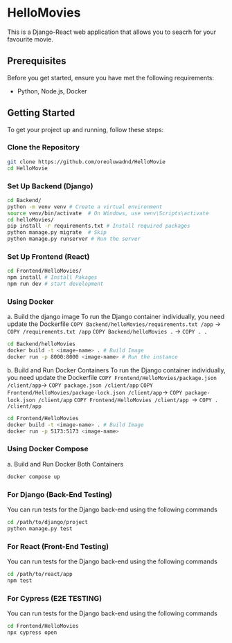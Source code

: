 # HelloMovies

This is a Django-React web application that allows you to seacrh for your favourite movie.

## Prerequisites

Before you get started, ensure you have met the following requirements:

- Python, Node.js, Docker

## Getting Started

To get your project up and running, follow these steps:

###  Clone the Repository

```bash
git clone https://github.com/oreoluwadnd/HelloMovie
cd HelloMovie
```

### Set Up Backend (Django)

```bash
cd Backend/
python -m venv venv # Create a virtual environment
source venv/bin/activate  # On Windows, use venv\Scripts\activate  
cd helloMovies/ 
pip install -r requirements.txt # Install required packages
python manage.py migrate  # Skip
python manage.py runserver # Run the server
```


### Set Up Frontend (React)

```bash
cd Frontend/HelloMovies/
npm install # Install Pakages
npm run dev # start development
``` 

###   Using Docker
a. Build the django image 
To run the Django container individually, you need update the Dockerfile
`COPY Backend/helloMovies/requirements.txt /app` -> `COPY /requirements.txt /app`
`COPY Backend/helloMovies .` -> `COPY . .`

```bash
cd Backend/helloMovies
docker build -t <image-name> . # Build Image
docker run -p 8000:8000 <image-name> # Run the instance
```

b. Build and Run Docker Containers 
To run the Django container individually, you need update the Dockerfile
`COPY Frontend/HelloMovies/package.json /client/app`-> `COPY package.json /client/app`
`COPY Frontend/HelloMovies/package-lock.json /client/app`-> `COPY package-lock.json /client/app`
`COPY Frontend/HelloMovies /client/app `-> `COPY . /client/app`
```bash
cd Frontend/HelloMovies
docker build -t <image-name> . # Build Image
docker run -p 5173:5173 <image-name> 
```



###   Using Docker Compose
a. Build and Run Docker Both Containers
```bash
docker compose up
```


### For Django (Back-End Testing)
You can run tests for the Django back-end using the following commands
```bash
cd /path/to/django/project
python manage.py test
```

### For React (Front-End Testing)
You can run tests for the Django back-end using the following commands
```bash
cd /path/to/react/app
npm test
```

### For Cypress (E2E TESTING)
You can run tests for the Django back-end using the following commands
```bash
cd Frontend/HelloMovies
npx cypress open
```


